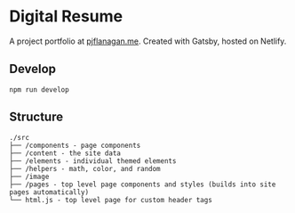 
# Digital Resume

A project portfolio at [pjflanagan.me](https://pjflanagan.me). Created with Gatsby, hosted on Netlify.

## Develop

```shell
npm run develop
```

## Structure

```
./src
├── /components - page components
├── /content - the site data
├── /elements - individual themed elements
├── /helpers - math, color, and random
├── /image
├── /pages - top level page components and styles (builds into site pages automatically)
└── html.js - top level page for custom header tags
```